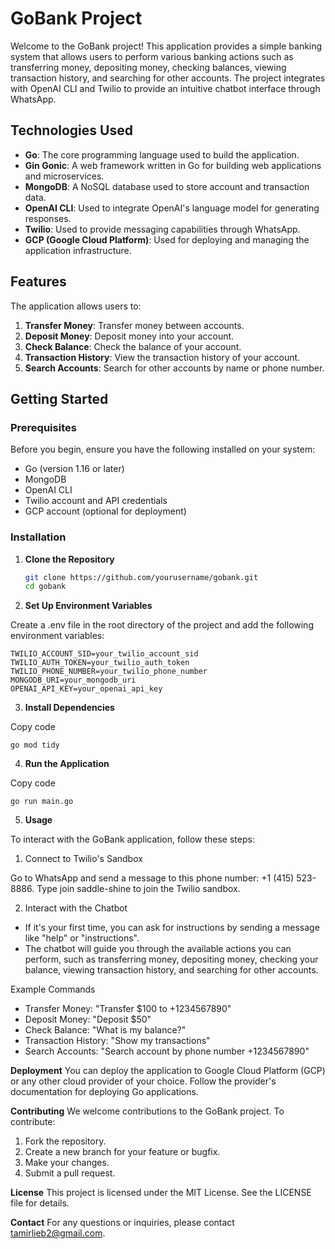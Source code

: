 # GoBank Project

Welcome to the GoBank project! This application provides a simple banking system that allows users to perform various banking actions such as transferring money, depositing money, checking balances, viewing transaction history, and searching for other accounts. The project integrates with OpenAI CLI and Twilio to provide an intuitive chatbot interface through WhatsApp.

## Technologies Used

- **Go**: The core programming language used to build the application.
- **Gin Gonic**: A web framework written in Go for building web applications and microservices.
- **MongoDB**: A NoSQL database used to store account and transaction data.
- **OpenAI CLI**: Used to integrate OpenAI's language model for generating responses.
- **Twilio**: Used to provide messaging capabilities through WhatsApp.
- **GCP (Google Cloud Platform)**: Used for deploying and managing the application infrastructure.

## Features

The application allows users to:

1. **Transfer Money**: Transfer money between accounts.
2. **Deposit Money**: Deposit money into your account.
3. **Check Balance**: Check the balance of your account.
4. **Transaction History**: View the transaction history of your account.
5. **Search Accounts**: Search for other accounts by name or phone number.

## Getting Started

### Prerequisites

Before you begin, ensure you have the following installed on your system:

- Go (version 1.16 or later)
- MongoDB
- OpenAI CLI
- Twilio account and API credentials
- GCP account (optional for deployment)

### Installation

1. **Clone the Repository**

   ```sh
   git clone https://github.com/yourusername/gobank.git
   cd gobank

2. **Set Up Environment Variables**

Create a .env file in the root directory of the project and add the following environment variables:

```
TWILIO_ACCOUNT_SID=your_twilio_account_sid
TWILIO_AUTH_TOKEN=your_twilio_auth_token
TWILIO_PHONE_NUMBER=your_twilio_phone_number
MONGODB_URI=your_mongodb_uri
OPENAI_API_KEY=your_openai_api_key
```

3. **Install Dependencies**


Copy code
```
go mod tidy
```

4. **Run the Application**


Copy code
```
go run main.go
```
5. **Usage**

To interact with the GoBank application, follow these steps:

1. Connect to Twilio's Sandbox

Go to WhatsApp and send a message to this phone number: +1 (415) 523-8886.
Type join saddle-shine to join the Twilio sandbox.

2. Interact with the Chatbot

- If it's your first time, you can ask for instructions by sending a message like "help" or "instructions".
- The chatbot will guide you through the available actions you can perform, such as transferring money, depositing money, checking your balance, viewing transaction history, and searching for other accounts.

Example Commands
- Transfer Money: "Transfer $100 to +1234567890"
- Deposit Money: "Deposit $50"
- Check Balance: "What is my balance?"
- Transaction History: "Show my transactions"
- Search Accounts: "Search account by phone number +1234567890"

**Deployment**
You can deploy the application to Google Cloud Platform (GCP) or any other cloud provider of your choice. Follow the provider's documentation for deploying Go applications.

**Contributing**
We welcome contributions to the GoBank project. To contribute:

1. Fork the repository.
2. Create a new branch for your feature or bugfix.
3. Make your changes.
4. Submit a pull request.

**License**
This project is licensed under the MIT License. See the LICENSE file for details.

**Contact**
For any questions or inquiries, please contact tamirlieb2@gmail.com.

